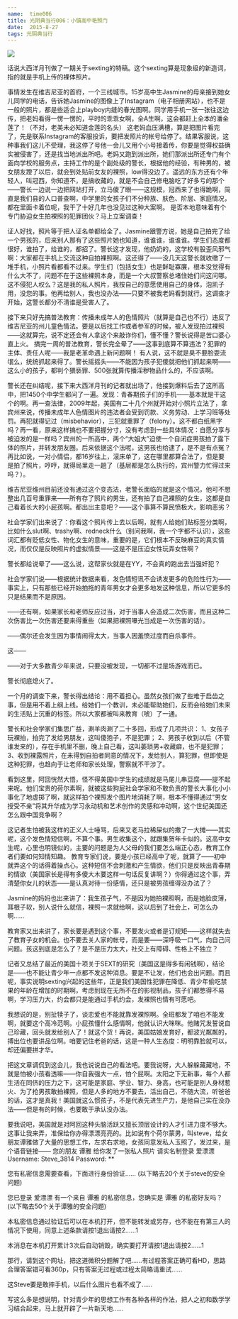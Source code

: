 ```yaml
---
name:  time006
title: 光阴典当行006：小镇高中艳照门
date:  2015-8-27
tags: 光阴典当行
---
```

<!-- more -->
![](/cnblog/uploads/time006.jpg)

话说大西洋月刊做了一期关于sexting的特稿。这个sexting算是现象级的新造词，指的就是手机上传的裸体照片。

事情发生在维吉尼亚的首府，一个三线城市。15岁高中生Jasmine的母亲接到她女儿同学的电话，告诉她Jasmine的图像上了Instagram（电子相册网站），也不是一般的照片，都是些适合上playboy内缝的春光图啊。同学用手机一张一张往这边传，把老妈看得一愣一愣的，平时的乖乖女啊，全A生啊，这会都赶上全本的潘金莲了！（不对，老美未必知道金莲的名头）
这老妈血压满槽，算是把图片看完了，先是联系Instagram的客服投诉，要把发照片的帐号给停了。结果客服说，这种事我们这儿不受理，我这停了号他一会儿又用个小号接着传，你要是觉得权益确实被侵害了，还是找当地派出所吧。老妈又跑到派出所，她们那派出所还专门有个面向学校的服务点，主持工作的是个副处级的警长，根据他的经验，有种男的，被女朋友蹬了以后，就会到处贴前女友的裸照，low得没边了。遥远的东方还有个年轻人，叫冠西，你知道不，是搞收藏的，就是不会自己修电脑吃了好多亏的那个——警长一边说一边把网站打开，立马傻了眼——这规模，冠西来了也得跪啊，简直是我们县的人口普查啊，中学里的女孩子们不分种族、肤色、阶层、家庭情况，都在里面卡着位呢，我干了十好几年也没见过这种大案啊。
是否本地意味着有个专门胁迫女生拍裸照的犯罪团伙？马上立案调查！

证人好找，照片等于把人证名单都给全了。Jasmine跟警方说，她是自己拍完了给一个男孩的，后来别人那有了这些照片她也知道，谁谁谁，谁谁谁。学生们态度都很好，谁拍了，给谁的，都招了。警长这才发现，他奶奶的，这学校有股歪风邪气啊：大家都在手机上交流这种自拍裸照啊。这还得了——没几天这警长就收缴了一堆手机，小照片看都看不过来。学生们（包括女生）也是鲜耻寡廉，根本没觉得有什么大不了，问题不在于这些裸照本身，而是一个大叔警察总堵住她们问这问哪。这不侵犯人权么？这是我的私人照片，我按自己的意愿使用自己的身体，泡凯子用，没您的事。他再给别人，我也没办法——只要不被我老妈看到就行。这调查才开始，这警长都分不清谁是受害人了。

接下来只好先搞普法教育：传播未成年人的色情照片（就算是自己也不行）违反了维吉尼亚的州儿童色情法。要是以后找工作或者参军的时候，被人发现拍过裸照——这就算完，说不定还会有人拿这个来敲诈你们，懂不懂？警长说得是苦口婆心直上火。
搞完一周的普法教育，警长完全晕了——这事到底算不算违法？犯罪的主体、责任人呢——我是老革命遇上新问题啊！
有人说，这不就是臭不要脸耍流氓么，统统抓起来得了。警长摇摇头——不能因为孩子犯傻就把他们抓起来啊——这么小的孩子，都判个猥亵罪、500张就算传播淫秽物品什么的，不应该啊。

警长还在纠结呢，接下来大西洋月刊的记者就出场了，他接到爆料后去了这所高中，把1450个中学生都问了一遍。发现：青春期孩子们的手机——基本就是干这个的啊。再一查法律，2009年起，美国有二十几个州就开始对小照片立法了，拿宾州来说，传播未成年人色情图片的违法者会受到罚款、义务劳动、上学习班等处罚。再犯就得记过（misbehavior），三犯就重罪了（felony）。这不都白纸黑字吗？再一看，原来这样搞也不要把握分寸，没有考虑到一些具体情况：自愿分享与被迫发的是一样吗？宾州的一所高中，两个“大姐大”迫使一个自闭症男孩拍了露下体的照片，并转发朋友圈。后来依据这个法呢，这男孩也给逮了，是不是有点冤？再比如说，一对小情侣，都16岁往上，滚床单了，这在哪里都算合法了，但是要是拍了照片，哼哼，就得局里走一趟了（基层都是怎么执行的，宾州警力忙得过来吗？）。

维吉尼亚维州目前还没有通过这个变态法，老警长面临的就是这个情况，他可不想整出几百号重罪来——所有存了照片的男生，还有拍了自己裸照的女生，这都是自己看着长大的小屁孩啊。都出出主意吧？——这个事算不算民愤极大，影响恶劣？

社会学家们出来说了：你看这个照片传上去以后啊，就有人给她们贴标签分类啊，比如什么slut啊、trashy啊、redneck什么（别问我啊，我一个字都不认识），这些词汇都有贬低女性、物化女生的意味，重要的是，它们根本不反映麻豆的真实情况，而仅仅是反映照片的虚拟情景——这是不是压迫女性玩弄女性啊？

警长都给说晕了——这么说，这帮家伙就是在YY，不会真的跑出去当强奸犯？

社会学家们说——根据统计数据来看，发色情短讯不会诱发更多的危险性行为——事实上，只有那些已经开始拍拖的青年男女才会更多地发这种信息，所以它更多的只是结果而不是原因。

——还有啊，如果家长和老师反应过当，对于当事人会造成二次伤害，而且这种二次伤害比一次伤害还要来得重些（如果把裸照嚗光当成是一次伤害的话）。

——偶尔还会发生因为事情闹得太大，当事人因羞愤过度而自杀事件。

这——

——对于大多数青少年来说，只要没被发现，一切都不过是场游戏而已。

警长彻底熄火了。

一个月的调查下来，警长得出结论：用不着担心。虽然女孩们做了些难于启齿之事，但是用不着上纲上线。给她们一个教训，未必能帮助她们，反而会给她们未来的生活贴上沉重的标签。所以大家都被叫来教育（唬）了一通。

警长和社会学家们集思广益，涮羊肉涮了二十多回，形成了几项共识：
1、女孩子玩裸拍，拍完了发给男朋友，这叫傻狍子，不是犯罪；
2、男孩子收到以后（不管谁发来的），存在手机里不删，晚上自己看，这叫萎琐男+收藏癖，也不是犯罪；
3、收到裸露照片，在未得到自拍者同意的情况下，发给别人，算犯罪，但即使是这种犯罪，也趋向于让老师和家长处理，警察就不干涉了。

看到这里，阿回恍然大悟，怪不得美国中学生的成绩就是马尾儿串豆腐——提不起来呢。他们宝贵的荷尔素啊，就被这些狗屁社会学家和不敢负责的警长大事化小小事化了地虚掷了啊，就这样拍个裸照发个图片地消耗了啊，根本不懂得通过“男女授受不亲”将其升华成为学习永动机和艺术创作的灵感和冲动啊，这个世纪美国还怎么跟中国竞争啊？

这记者生怕被我这样的正义人士唾骂，后来又老马拉稀屎似的撒了一大摊——其实呢，这个发色情短信啊，不算个事。男生收集这个，就跟集贺年卡似的。这高中女生呢，心里也明镜似的，主要的问题是为人父母的我们要怎么端正心态，教育工作者们要如何知情知趣。
教育专家们说，要是小孩已经高中了呢，就算了——初中就弄这个的话得着操点心。这种短信不会刺激和产生情欲，他们只是反映出青春期的情欲（美国家长是得有多傻大木要这样一句话反复讲啊？）你得通过这个事，弄清楚你女儿的状态——是认真对待一份感情，还只是被男孩缠得没办法了？

Jasmine的妈妈也出来讲了：我生孩子气，不是因为她拍裸照啊，而是她脸皮薄，耳根子软，别人说什么就信，裸照一求就给啊，这以后到了社会上，可怎么办啊……

教育家又出来讲了，家长要是遇到这个事，不要发火或者是订规矩——这样就失去了教育子女的机会。也不要去关人家的帐号，而是要——深呼吸一口气，向自己问问题。孩这到底是怎么了？是不是压力太大，社交上有障碍、性格上不独立？

记者又总结了最近的美国十项关于SEXT的研究（美国这是得多有闲钱啊），结论是——也不能让青少年一点都不发这种消息。要是不让发，他们也会出问题。而且呢，事实说明sexting兴起的这些年，正是我们美国性犯罪在降低、青少年偷吃禁果的年龄在增加的时期啊，考虑到现在无所不在的影视制品，孩子们都憋得不易啊，学习压力大，约会都只是能通过手机约会，发裸照也情有可愿吧。

我想说的是，别扯犊子了，谈恋爱也不能就靠发裸照啊。全班都发了咱也不能发啊，就要这个高冷范啊。小屁孩懂什么感情啊，他就认识大咪咪。他赌咒发誓说自己珍藏，回头就发给别人了！就这个货！再说，美国姑娘发育好，都波光粼粼的，搏出位也要讲品位啊。咱要记住老爸的话，这是一种人生态度：明明靠脸就可以，却还偏要拼才华。

把这文章调侃到这会儿，我也说说自己的看法吧。要我说呀，大人躲躲藏藏地，不就是怕被小孩看透嘛——你自我强大一点，怕个屁啊。太阳之下无新事，每个人都生活在同侪的压力之下，这可能是家庭、学业、智力、身高，也可能是别人身材惹火、为了抢男孩敢拍裸照，但是人多的地方不要去，活出自己，不随大流，听爸爸的话，这才是真我！美国就这么惯孩子，不是代表先进生产力，是他自己实在没办法——但是有的时候，也要敢于承认没办法。

要我说吧，美国就是对阿回这种头脑活跃又擅长顶层设计的人才引进力度不够大。这事让我来弄，准保给你办得漂漂亮亮的。比如说有个荷尔蒙男，叫steve，给女朋友谭雅做了大量的思想工作，左求右求地，女孩同意发私人玉照了，发过来，是个语音链接——
您的朋友 谭雅 给你发了一张私人照片 请实名制登录 爱漂漂
Username: Steve_3814
Password: **

您有私密信息需要查看，下面进行身份验证……
(以下略去20个关于steve的安全问题)

您已登录 爱漂漂 有一个来自 谭雅 的私密信息，您确实是 谭雅 的私密好友吗？
(以下略去50个关于谭雅的安全问题)

本私密信息通过验证后可以在本机打开，但不能转发或另存，也不能在有第三人的情况下使用，同意上述条款请按1退出请按2……1

本消息在本机打开累计3次后自动销毁，确实要打开请按1退出请按2……1

那行，请到这个网址，把这道微积分题解了吧……有过程答案正确可看HD，思路合理答案错可看360p，只有答案无过程或过程太简略请重试……

这Steve要是敢摔手机，以后什么图片也看不成了……

写这么多是想说明，针对青少年的思想工作有各种各样的作法，把人之初和数学学习结合起来，马上就开辟了一片新天地……
